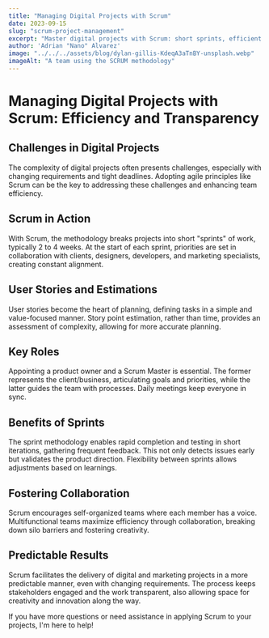 ```yaml
---
title: "Managing Digital Projects with Scrum"
date: 2023-09-15
slug: "scrum-project-management"
excerpt: "Master digital projects with Scrum: short sprints, efficient collaboration, and predictable results. Discover how to empower your team."
author: 'Adrian "Nano" Alvarez'
image: "../../../assets/blog/dylan-gillis-KdeqA3aTnBY-unsplash.webp"
imageAlt: "A team using the SCRUM methodology"
---
```


# Managing Digital Projects with Scrum: Efficiency and Transparency

## Challenges in Digital Projects

The complexity of digital projects often presents challenges, especially with changing requirements and tight deadlines. Adopting agile principles like Scrum can be the key to addressing these challenges and enhancing team efficiency.

## Scrum in Action

With Scrum, the methodology breaks projects into short "sprints" of work, typically 2 to 4 weeks. At the start of each sprint, priorities are set in collaboration with clients, designers, developers, and marketing specialists, creating constant alignment.

## User Stories and Estimations

User stories become the heart of planning, defining tasks in a simple and value-focused manner. Story point estimation, rather than time, provides an assessment of complexity, allowing for more accurate planning.

## Key Roles

Appointing a product owner and a Scrum Master is essential. The former represents the client/business, articulating goals and priorities, while the latter guides the team with processes. Daily meetings keep everyone in sync.

## Benefits of Sprints

The sprint methodology enables rapid completion and testing in short iterations, gathering frequent feedback. This not only detects issues early but validates the product direction. Flexibility between sprints allows adjustments based on learnings.

## Fostering Collaboration

Scrum encourages self-organized teams where each member has a voice. Multifunctional teams maximize efficiency through collaboration, breaking down silo barriers and fostering creativity.

## Predictable Results

Scrum facilitates the delivery of digital and marketing projects in a more predictable manner, even with changing requirements. The process keeps stakeholders engaged and the work transparent, also allowing space for creativity and innovation along the way.

If you have more questions or need assistance in applying Scrum to your projects, I'm here to help!
